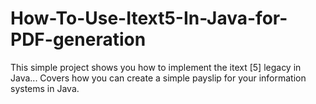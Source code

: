 # How-To-Use-Itext5-In-Java-for-PDF-generation
 This simple project shows you how to implement the itext [5] legacy in Java... Covers how you can create a simple payslip for your information systems in Java.
